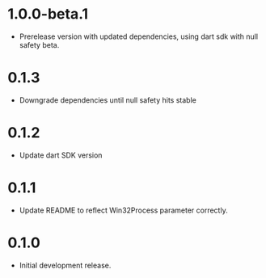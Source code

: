 # 1.0.0-beta.1

- Prerelease version with updated dependencies, using dart sdk with null safety beta.

# 0.1.3

- Downgrade dependencies until null safety hits stable

# 0.1.2

- Update dart SDK version

# 0.1.1

- Update README to reflect Win32Process parameter correctly.

# 0.1.0

- Initial development release.
